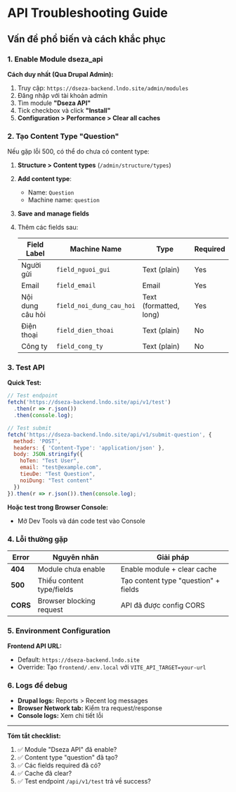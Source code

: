 # API Troubleshooting Guide

## Vấn đề phổ biến và cách khắc phục

### 1. Enable Module dseza_api

**Cách duy nhất (Qua Drupal Admin):**
1. Truy cập: `https://dseza-backend.lndo.site/admin/modules`
2. Đăng nhập với tài khoản admin
3. Tìm module **"Dseza API"** 
4. Tick checkbox và click **"Install"**
5. **Configuration > Performance > Clear all caches**

### 2. Tạo Content Type "Question"

Nếu gặp lỗi 500, có thể do chưa có content type:

1. **Structure > Content types** (`/admin/structure/types`)
2. **Add content type**: 
   - Name: `Question`
   - Machine name: `question`
3. **Save and manage fields**
4. Thêm các fields sau:

   | Field Label | Machine Name | Type | Required |
   |-------------|--------------|------|----------|
   | Người gửi | `field_nguoi_gui` | Text (plain) | Yes |
   | Email | `field_email` | Email | Yes |
   | Nội dung câu hỏi | `field_noi_dung_cau_hoi` | Text (formatted, long) | Yes |
   | Điện thoại | `field_dien_thoai` | Text (plain) | No |
   | Công ty | `field_cong_ty` | Text (plain) | No |

### 3. Test API

**Quick Test:**
```javascript
// Test endpoint
fetch('https://dseza-backend.lndo.site/api/v1/test')
  .then(r => r.json())
  .then(console.log);

// Test submit
fetch('https://dseza-backend.lndo.site/api/v1/submit-question', {
  method: 'POST',
  headers: { 'Content-Type': 'application/json' },
  body: JSON.stringify({
    hoTen: "Test User",
    email: "test@example.com",
    tieuDe: "Test Question",
    noiDung: "Test content"
  })
}).then(r => r.json()).then(console.log);
```

**Hoặc test trong Browser Console:**
- Mở Dev Tools và dán code test vào Console

### 4. Lỗi thường gặp

| Error | Nguyên nhân | Giải pháp |
|-------|-------------|-----------|
| **404** | Module chưa enable | Enable module + clear cache |
| **500** | Thiếu content type/fields | Tạo content type "question" + fields |
| **CORS** | Browser blocking request | API đã được config CORS |

### 5. Environment Configuration

**Frontend API URL:**
- Default: `https://dseza-backend.lndo.site`
- Override: Tạo `frontend/.env.local` với `VITE_API_TARGET=your-url`

### 6. Logs để debug

- **Drupal logs:** Reports > Recent log messages
- **Browser Network tab:** Kiểm tra request/response
- **Console logs:** Xem chi tiết lỗi

---

**Tóm tắt checklist:**
1. ✅ Module "Dseza API" đã enable?
2. ✅ Content type "question" đã tạo?
3. ✅ Các fields required đã có?
4. ✅ Cache đã clear?
5. ✅ Test endpoint `/api/v1/test` trả về success? 